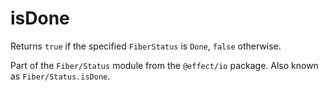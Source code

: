# isDone

Returns `true` if the specified `FiberStatus` is `Done`, `false` otherwise.

Part of the `Fiber/Status` module from the `@effect/io` package. Also known as `Fiber/Status.isDone`.
